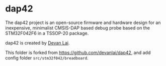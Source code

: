 # dap42

The dap42 project is an open-source firmware and hardware design for an inexpensive, minimalist CMSIS-DAP based debug probe based on the STM32F042F6 in a TSSOP-20 package.

dap42 is created by [Devan Lai](https://github.com/devanlai).

This folder is forked from https://github.com/devanlai/dap42, and add config folder `src/stm32f042/breadboard`.
